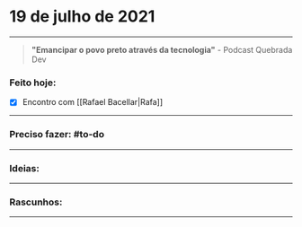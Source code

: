 # 19 de julho de 2021

----

> **"Emancipar o povo preto através da tecnologia"**
\- Podcast Quebrada Dev

### Feito hoje:
- [x] Encontro com [[Rafael Bacellar|Rafa]]
---

### Preciso fazer: #to-do


---

### Ideias:


---

### Rascunhos:


---

